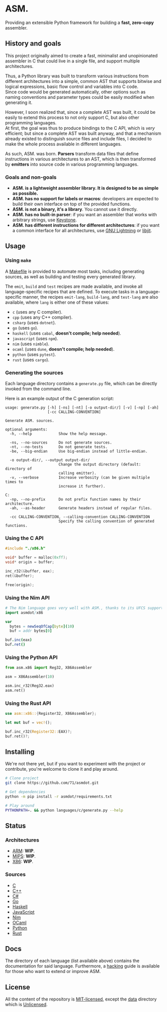 ASM.
====

Providing an extensible Python framework for building a **fast, zero-copy** assembler.


## History and goals

This project originally aimed to create a fast, minimalist and unopinionated assembler in C
that could live in a single file, and support multiple architectures.

Thus, a Python library was built to transform various instructions from different architectures
into a simple, common AST that supports bitwise and logical expressions, basic flow control
and variables into C code.  
Since code would be generated automatically, other options such as naming conventions and parameter
types could be easily modified when generating it.

However, I soon realized that, since a complete AST was built, it could be easily to extend this
process to not only support C, but also other programming languages.  
At first, the goal was thus to produce bindings to the C API, which is *very* efficient; but since a
complete AST was built anyway, and that a mechanism already existed to distinguish source files and
include files, I decided to make the whole process available in different languages.

As such, ASM. was born. **Parsers** transform data files that define instructions in various architectures
to an AST, which is then transformed by **emitters** into source code in various programming languages.

### Goals and non-goals
- **ASM. is a lightweight assembler library. It is designed to be as simple as possible.**
- **ASM. has no support for labels or macros**: developers are expected to build their own
  interface on top of the provided functions.
- **ASM. is not a binary, it's a library**. You cannot use it directly.
- **ASM. has no built-in parser**: if you want an assembler that works with arbitrary strings, use
  [Keystone](https://www.keystone-engine.org).
- **ASM. has different instructions for different architectures**: if you want a common
  interface for all architectures, use [GNU Lightning](https://www.gnu.org/software/lightning)
  or [libjit](https://www.gnu.org/software/libjit).


## Usage

### Using `make`
A [Makefile](./Makefile) is provided to automate most tasks, including generating sources,
as well as building and testing every generated library.

The `emit`, `build` and `test` recipes are made available, and invoke all language-specific
recipes that are defined. To execute tasks in a language-specific manner, the recipes
`emit-lang`, `build-lang`, and `test-lang` are also available, where `lang` is either one
of these values:
- `c` (uses any C compiler).
- `cpp` (uses any C++ compiler).
- `csharp` (uses `dotnet`).
- `go` (uses `go`).
- `haskell` (uses `cabal`, **doesn't compile; help needed**).
- `javascript` (uses `npm`).
- `nim` (uses `nimble`).
- `ocaml` (uses `dune`, **doesn't compile; help needed**).
- `python` (uses `pytest`).
- `rust` (uses `cargo`).

### Generating the sources
Each language directory contains a `generate.py` file, which can be directly invoked
from the command line.

Here is an example output of the C generation script:
```
usage: generate.py [-h] [-ns] [-nt] [-o output-dir/] [-v] [-np] [-ah]
                   [-cc CALLING-CONVENTION]

Generate ASM. sources.

optional arguments:
  -h, --help            Show the help message.

  -ns, --no-sources     Do not generate sources.
  -nt, --no-tests       Do not generate tests.
  -be, --big-endian     Use big-endian instead of little-endian.

  -o output-dir/, --output output-dir/
                        Change the output directory (default: directory of
                        calling emitter).
  -v, --verbose         Increase verbosity (can be given multiple times to
                        increase it further).

C:
  -np, --no-prefix      Do not prefix function names by their architecture.
  -ah, --as-header      Generate headers instead of regular files.

  -cc CALLING-CONVENTION, --calling-convention CALLING-CONVENTION
                        Specify the calling convention of generated functions.
```
### Using the C API
```c
#include "./x86.h"

void* buffer = malloc(0xff);
void* origin = buffer;

inc_r32(&buffer, eax);
ret(&buffer);

free(origin);
```

### Using the Nim API
```nim
# The Nim language goes very well with ASM., thanks to its UFCS support.
import asmdot/x86

var
  bytes = newSeqOfCap[byte](10)
  buf = addr bytes[0]

buf.inc(eax)
buf.ret()
```

### Using the Python API
```python
from asm.x86 import Reg32, X86Assembler

asm = X86Assembler(10)

asm.inc_r32(Reg32.eax)
asm.ret()
```

### Using the Rust API
```rust
use asm::x86::{Register32, X86Assembler};

let mut buf = vec!();

buf.inc_r32(Register32::EAX)?;
buf.ret()?;
```


## Installing
We're not there yet, but if you want to experiment with the project or contribute,
you're welcome to clone it and play around.

```bash
# Clone project
git clone https://github.com/71/asmdot.git

# Get dependencies
python -m pip install -r asmdot/requirements.txt

# Play around
PYTHONPATH=. && python languages/c/generate.py --help
```


## Status

### Architectures
* [ARM](./asmdot/arch/arm): **WIP**.
* [MIPS](./asmdot/arch/mips): **WIP**.
* [X86](./asmdot/arch/x86): **WIP**.

### Sources
* [C](./languages/c)
* [C++](./languages/cpp)
* [C#](./languages/csharp)
* [Go](./languages/go)
* [Haskell](./languages/haskell)
* [JavaScript](./languages/javascript)
* [Nim](./languages/nim)
* [OCaml](./languages/ocaml)
* [Python](./languages/python)
* [Rust](./languages/rust)


## Docs
The directory of each language (list available above) contains the documentation for
said language. Furthermore, a [hacking](./HACKING.md) guide is available for those who want
to extend or improve ASM.


## License
All the content of the repository is [MIT-licensed](./LICENSE.md), except the [data](./src/data)
directory which is [Unlicensed](http://unlicense.org).
